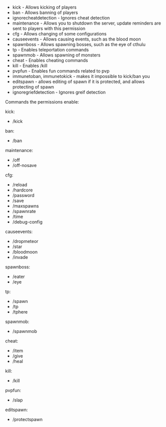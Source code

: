 * kick - Allows kicking of players
* ban - Allows banning of players
* ignorecheatdetection - Ignores cheat detection
* maintenance - Allows you to shutdown the server, update reminders are sent to players with this permission
* cfg - Allows changing of some configurations
* causeevents - Allows causing events, such as the blood moon
* spawnboss - Allows spawning bosses, such as the eye of cthulu
* tp - Enables teleportation commands
* spawnmob - Allows spawning of monsters
* cheat - Enables cheating commands
* kill - Enables /kill
* pvpfun - Enables fun commands related to pvp
* immunetoban, immunetokick - makes it impossible to kick/ban you
* editspawn - allows editing of spawn if it is protected, and allows protecting of spawn
* ignoregriefdetection - Ignores greif detection

Commands the permissions enable:

kick:

* /kick

ban:

* /ban

maintenance:

* /off
* /off-nosave

cfg:

* /reload
* /hardcore
* /password
* /save
* /maxspawns
* /spawnrate
* /time
* /debug-config

causeevents:

* /dropmeteor
* /star
* /bloodmoon
* /invade

spawnboss:

* /eater
* /eye

tp:

* /spawn
* /tp
* /tphere

spawnmob:

* /spawnmob

cheat:

* /item
* /give
* /heal

kill:

* /kill

pvpfun:

* /slap

editspawn:

* /protectspawn


